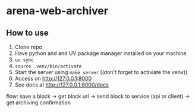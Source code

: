 # arena-web-archiver

## How to use 
1) Clone repo
2) Have python and and UV package manager installed on your machine
3) ```uv sync```
4) ```source .venv/bin/activate```
5) Start the server using ```make server``` ((don't forget to activiate the venv))
6) Access on http://127.0.0.1:8000
7) See docs at http://127.0.0.1:8000/docs

flow: save a block -> get block url -> send block to service (api or client) -> get archiving confirmation
